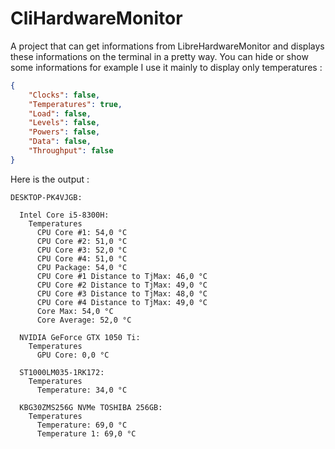 # CliHardwareMonitor
A project that can get informations from LibreHardwareMonitor and displays these
informations on the terminal in a pretty way. You can hide or show some
informations for example I use it mainly to display only temperatures :

```json
{
    "Clocks": false,
    "Temperatures": true,
    "Load": false,
    "Levels": false,
    "Powers": false,
    "Data": false,
    "Throughput": false
}
```
Here is the output :
```
DESKTOP-PK4VJGB:

  Intel Core i5-8300H:
    Temperatures
      CPU Core #1: 54,0 °C
      CPU Core #2: 51,0 °C
      CPU Core #3: 52,0 °C
      CPU Core #4: 51,0 °C
      CPU Package: 54,0 °C
      CPU Core #1 Distance to TjMax: 46,0 °C
      CPU Core #2 Distance to TjMax: 49,0 °C
      CPU Core #3 Distance to TjMax: 48,0 °C
      CPU Core #4 Distance to TjMax: 49,0 °C
      Core Max: 54,0 °C
      Core Average: 52,0 °C

  NVIDIA GeForce GTX 1050 Ti:
    Temperatures
      GPU Core: 0,0 °C

  ST1000LM035-1RK172:
    Temperatures
      Temperature: 34,0 °C

  KBG30ZMS256G NVMe TOSHIBA 256GB:
    Temperatures
      Temperature: 69,0 °C
      Temperature 1: 69,0 °C
```